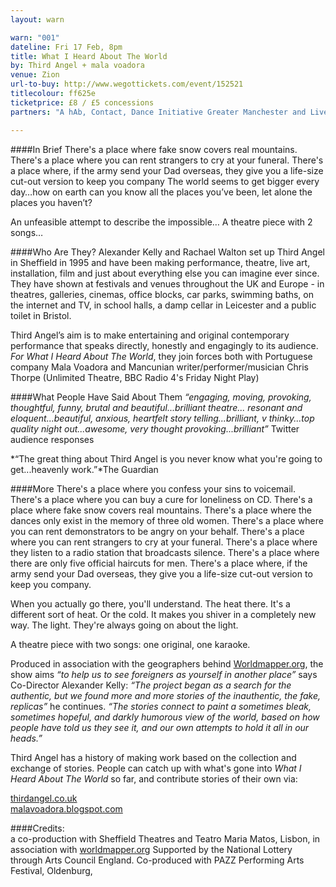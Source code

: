 ```yaml
---
layout: warn

warn: "001"
dateline: Fri 17 Feb, 8pm
title: What I Heard About The World
by: Third Angel + mala voadora
venue: Zion
url-to-buy: http://www.wegottickets.com/event/152521
titlecolour: ff625e
ticketprice: £8 / £5 concessions
partners: "A hAb, Contact, Dance Initiative Greater Manchester and Live at LICA co-production."

---
```


####In Brief
There's a place where fake snow covers real mountains.  There's a place where you can rent strangers to cry at your funeral.  There's a place where, if the army send your Dad overseas, they give you a life-size cut-out version to keep you company
The world seems to get bigger every day…how on earth can you know all the places you’ve been, let alone the places you haven’t?

An unfeasible attempt to describe the impossible… A theatre piece with 2 songs…

####Who Are They?
Alexander Kelly and Rachael Walton set up Third Angel in Sheffield in 1995 and have been making performance, theatre, live art, installation, film and just about everything else you can imagine ever since.  They have shown at festivals and venues throughout the UK and Europe - in theatres, galleries, cinemas, office blocks, car parks, swimming baths, on the internet and TV, in school halls, a damp cellar in Leicester and a public toilet in Bristol. 

Third Angel’s aim is to make entertaining and original contemporary performance that speaks directly, honestly and engagingly to its audience.
*For What I Heard About The World*, they join forces both with Portuguese company Mala Voadora and Mancunian writer/performer/musician Chris Thorpe (Unlimited Theatre, BBC Radio 4's Friday Night Play)

####What People Have Said About Them
*“engaging, moving, provoking, thoughtful, funny, brutal and beautiful...brilliant theatre...  resonant and eloquent...beautiful, anxious, heartfelt story telling...brilliant, v thinky...top quality night out...awesome, very thought provoking...brilliant”* Twitter audience responses

*“The great thing about Third Angel is you never know what you're going to get...heavenly work.”*The Guardian

####More
There's a place where you confess your sins to voicemail.
There's a place where you can buy a cure for loneliness on CD.
There's a place where fake snow covers real mountains.
There's a place where the dances only exist in the memory of three old women.
There's a place where you can rent demonstrators to be angry on your behalf.
There's a place where you can rent strangers to cry at your funeral. 
There's a place where they listen to a radio station that broadcasts silence. 
There's a place where there are only five official haircuts for men. 
There's a place where, if the army send your Dad overseas, they give you a life-size cut-out version to keep you company.

When you actually go there, you'll understand. The heat there. It's a different sort of heat. Or the cold. It makes you shiver in a completely new way. The light. They're always going on about the light.

A theatre piece with two songs: one original, one karaoke.

Produced in association with the geographers behind [Worldmapper.org](http://www.worldmapper.org), the show aims *“to help us to see foreigners as yourself in another place”* says Co-Director Alexander Kelly:
*“The project began as a search for the authentic, but we found more and more stories of the inauthentic, the fake, replicas”* he continues. *“The stories connect to paint a sometimes bleak, sometimes hopeful, and darkly humorous view of the world, based on how people have told us they see it, and our own attempts to hold it all in our heads.”*

Third Angel has a history of making work based on the collection and exchange of stories.  People can catch up with what's gone into *What I Heard About The World* so far, and contribute stories of their own via:

[thirdangel.co.uk](http://www.thirdangel.co.uk)      
[malavoadora.blogspot.com](http://www.malavoadora.blogspot.com)

####Credits:  
a co-production with Sheffield Theatres and Teatro Maria Matos, Lisbon, in association with [worldmapper.org](http://www.worldmapper.org)
Supported by the National Lottery through Arts Council England. 
Co-produced with PAZZ Performing Arts Festival, Oldenburg, 

